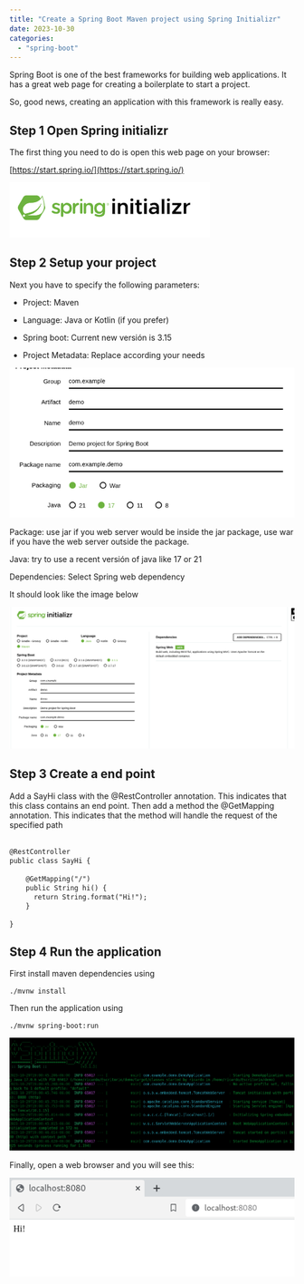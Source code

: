 ```yaml
---
title: "Create a Spring Boot Maven project using Spring Initializr"
date: 2023-10-30
categories: 
  - "spring-boot"
---
```


Spring Boot is one of the best frameworks for building web applications. It has a great web page for creating a boilerplate to start a project.

So, good news, creating an application with this framework is really easy.

## **Step 1 Open Spring initializr**

The first thing you need to do is open this web page on your browser:

[https://start.spring.io/](https://start.spring.io/)

![](images/SGyFq4glfD0eFwTPEoSfAyEYOzqqgfOAoeOeIqy-HfeP9pB_JtcH4g93yL8OvBLdlGKyARHbYSZdJAGnALN0-NqkUiwdJSDYkpoDc8Q5miz2gvrRPauCuEf5b4JkCTqg5Tvv5wleVnn5E1bAD9UZufw)

## **Step 2 Setup your project**

Next you have to specify the following parameters:

- Project: Maven

- Language: Java or Kotlin (if you prefer)

- Spring boot: Current new versión is 3.15

- Project Metadata: Replace according your needs

![](images/INvYHJeZQMIv5rzQz3K0HwXM4ys-4-rSAghyJjaq39aONMsU5j4MTYjK4AK8yQKc3dVUTYRHAlSkQUOlaETQujM1ikY6N8TmCs0q4EUd4srzNwiG49avg_QwAtn8M0u6JSly1gqQiz0QlqbwDsYNLW0)

Package: use jar if you web server would be inside the jar package, use war if you have the web server outside the package.

Java: try to use a recent versión of java like 17 or 21

Dependencies: Select Spring web dependency

It should look like the image below

![](images/Qh8hddDuCxx54NL78TRpw6XjlYXZeE7qAVRPb5QrIOs0pK0_BzMK4PcEVo5rF1-02TUsPTeefsSbQwPrEuvB1lOtDYNI_kw0qdyRkGJCub-vrhNneirLQYoW6qSGsIi1OqIP10u-QvlJ5aEz35XvgbE)

## **Step 3 Create a end point**

Add a SayHi class with the @RestController annotation. This indicates that this class contains an end point. Then add a method the @GetMapping annotation. This indicates that the method will handle the request of the specified path

```

@RestController
public class SayHi {

    @GetMapping("/")
    public String hi() {
      return String.format("Hi!");
    }
    
}
```

## **Step 4 Run the application**

First install maven dependencies using

```
./mvnw install
```

Then run the application using

```
./mvnw spring-boot:run
```

![](images/aV3rP-AIebY3pg4UJMmtBk9P6KzErBesK0mMP3rD4VoLxI2Q35Ld-PDFFLetsF-SbRCxXZgWstlRGo1Lj1UJLtFVnWplmPSsbm-DkUx9V0WPqEB3re3XBgcZZhvfcl_-fIPjbgyhNAGG4GYHv1TxIzs)

Finally, open a web browser and you will see this:

![](images/Muj-Yl3ll3DiQHAAHK7qb1nGNFNdwmddevDlYigBxaPhe7MhOSuGk9rqD9v_50daMXm7gGH3e5MXJ80CA8EJ3rfVvtLZ_jBLjkF6zjvwY0f4neD3-7AxSbq_N6fgtekVE8Xvt1LUTYC74sGnkeuezl8)
